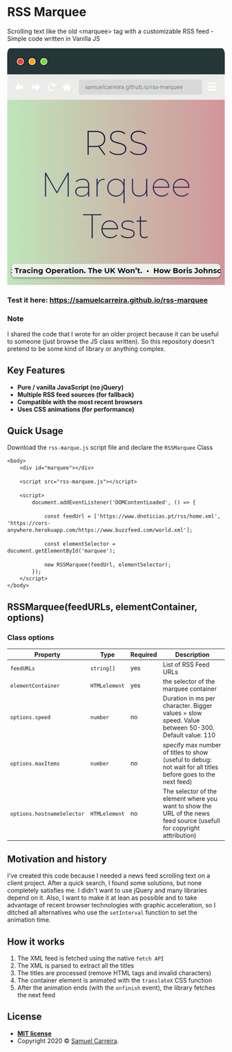 # RSS Marquee
Scrolling text like the old &lt;marquee> tag with a customizable RSS feed - Simple code written in Vanilla JS

![Sample](design/browser_sample.png)

### Test it here: https://samuelcarreira.github.io/rss-marquee

### Note
I shared the code that I wrote for an older project because it can be useful to someone (just browse the JS class written). So this repository doesn't pretend to be some kind of library or anything complex.

## Key Features
* **Pure / vanilla JavaScript (no jQuery)**
* **Multiple RSS feed sources (for fallback)**
* **Compatible with the most recent browsers**
* **Uses CSS animations (for performance)**

## Quick Usage
Download the `rss-marque.js` script file and declare the `RSSMarquee` Class
```
<body>
    <div id="marquee"></div>

    <script src="rss-marquee.js"></script>

    <script>
        document.addEventListener('DOMContentLoaded', () => {

            const feedUrl = ['https://www.dnoticias.pt/rss/home.xml', 'https://cors-anywhere.herokuapp.com/https://www.buzzfeed.com/world.xml'];

            const elementSelector = document.getElementById('marquee');

            new RSSMarquee(feedUrl, elementSelector);
        });
    </script>
</body>
```

## RSSMarquee(feedURLs, elementContainer, options)

### Class options
Property         | Type     | Required    | Description
---------------- | -------- | ---------- | ----------------------
`feedURLs`  | `string[]` | yes     | List of RSS Feed URLs
`elementContainer`  	 | `HTMLelement` | yes   | the selector of the marquee container
`options.speed`  	 | `number` | no | Duration in ms per character. Bigger values = slow speed. Value between 50-300. Default value: 110
`options.maxItems`  	 | `number` | no | specify max number of titles to show (useful to debug: not wait for all titles before goes to the next feed)
`options.hostnameSelector`  	 | `HTMLelement` | no | The selector of the element where you want to show the URL of the news feed source (usefull for copyright atttribution)

## Motivation and history
I've created this code because I needed a news feed scrolling text on a client project. After a quick search, I found some solutions, but none completely satisfies me. I didn't want to use jQuery and many libraries depend on it. Also, I want to make it at lean as possible and to take advantage of recent browser technologies with graphic acceleration, so I ditched all alternatives who use the `setInterval` function to set the animation time.

## How it works
1. The XML feed is fetched using the native `fetch API`
2. The XML is parsed to extract all the titles
3. The titles are processed (remove HTML tags and invalid characters)
4. The container element is animated with the `translateX` CSS function
5. After the animation ends (with the `onfinish` event), the library fetches the next feed

## License
- **[MIT license](http://opensource.org/licenses/mit-license.php)**
- Copyright 2020 © <a href="http://samuelcarreira.com" target="_blank">Samuel Carreira</a>.
